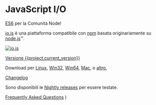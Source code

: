 # JavaScript I/O

[ES6](es6.html) per la Comunità Node!

[io.js](https://github.com/iojs/io.js) è una piattaforma compatibile con [npm](https://www.npmjs.org/) basata originariamente su [node.js](https://nodejs.org/)&#8482;.

[![io.js](../images/1.0.0.png)](https://iojs.org/dist/{{project.current_version}}/)

[Versione {{project.current_version}}](https://iojs.org/dist/{{project.current_version}}/)

Download per
[Linux](https://iojs.org/dist/{{project.current_version}}/iojs-{{project.current_version}}-linux-x64.tar.xz),
[Win32](https://iojs.org/dist/{{project.current_version}}/iojs-{{project.current_version}}-x86.msi),
[Win64](https://iojs.org/dist/{{project.current_version}}/iojs-{{project.current_version}}-x64.msi),
[Mac](https://iojs.org/dist/{{project.current_version}}/iojs-{{project.current_version}}.pkg),
o
[altro](https://iojs.org/dist/{{project.current_version}}/),

[Changelog](https://github.com/iojs/io.js/blob/v1.x/CHANGELOG.md)

Sono disponibili le [Nightly releases](https://iojs.org/download/nightly/) per essere testate.

[Frequently Asked Questions](/faq.html)
)
